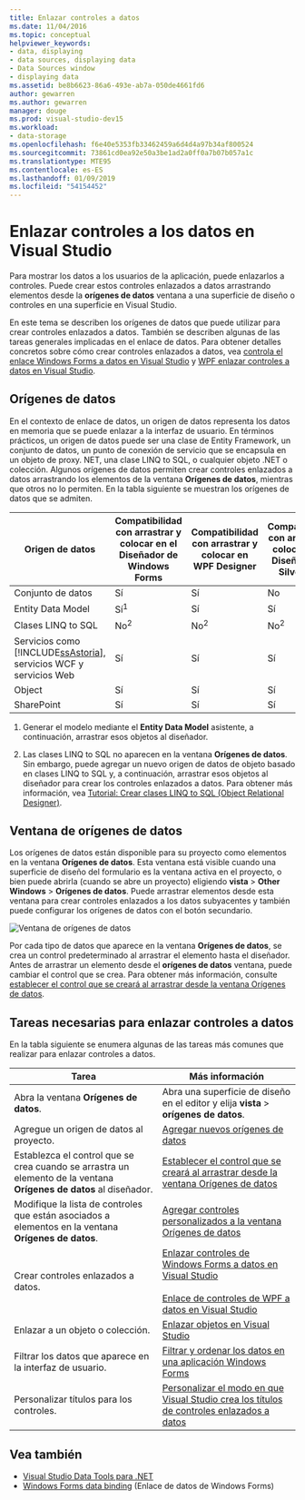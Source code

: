 ```yaml
---
title: Enlazar controles a datos
ms.date: 11/04/2016
ms.topic: conceptual
helpviewer_keywords:
- data, displaying
- data sources, displaying data
- Data Sources window
- displaying data
ms.assetid: be8b6623-86a6-493e-ab7a-050de4661fd6
author: gewarren
ms.author: gewarren
manager: douge
ms.prod: visual-studio-dev15
ms.workload:
- data-storage
ms.openlocfilehash: f6e40e5353fb33462459a6d4d4a97b34af800524
ms.sourcegitcommit: 73861cd0ea92e50a3be1ad2a0ff0a7b07b057a1c
ms.translationtype: MTE95
ms.contentlocale: es-ES
ms.lasthandoff: 01/09/2019
ms.locfileid: "54154452"
---
```

# <a name="bind-controls-to-data-in-visual-studio"></a>Enlazar controles a los datos en Visual Studio

Para mostrar los datos a los usuarios de la aplicación, puede enlazarlos a controles. Puede crear estos controles enlazados a datos arrastrando elementos desde la **orígenes de datos** ventana a una superficie de diseño o controles en una superficie en Visual Studio.

En este tema se describen los orígenes de datos que puede utilizar para crear controles enlazados a datos. También se describen algunas de las tareas generales implicadas en el enlace de datos. Para obtener detalles concretos sobre cómo crear controles enlazados a datos, vea [controla el enlace Windows Forms a datos en Visual Studio](../data-tools/bind-windows-forms-controls-to-data-in-visual-studio.md) y [WPF enlazar controles a datos en Visual Studio](../data-tools/bind-wpf-controls-to-data-in-visual-studio.md).

## <a name="data-sources"></a>Orígenes de datos

En el contexto de enlace de datos, un origen de datos representa los datos en memoria que se puede enlazar a la interfaz de usuario. En términos prácticos, un origen de datos puede ser una clase de Entity Framework, un conjunto de datos, un punto de conexión de servicio que se encapsula en un objeto de proxy. NET, una clase LINQ to SQL, o cualquier objeto .NET o colección. Algunos orígenes de datos permiten crear controles enlazados a datos arrastrando los elementos de la ventana **Orígenes de datos**, mientras que otros no lo permiten. En la tabla siguiente se muestran los orígenes de datos que se admiten.

| Origen de datos | Compatibilidad con arrastrar y colocar en el **Diseñador de Windows Forms** | Compatibilidad con arrastrar y colocar en **WPF Designer** | Compatibilidad con arrastrar y colocar en el **Diseñador de Silverlight** |
| - | - | - | - |
| Conjunto de datos | Sí | Sí | No |
| Entity Data Model | Sí<sup>1</sup> | Sí | Sí |
| Clases LINQ to SQL | No<sup>2</sup> | No<sup>2</sup> | No<sup>2</sup> |
| Servicios como [!INCLUDE[ssAstoria](../data-tools/includes/ssastoria_md.md)], servicios WCF y servicios Web | Sí | Sí | Sí |
| Object | Sí | Sí | Sí |
| SharePoint | Sí | Sí | Sí |

1. Generar el modelo mediante el **Entity Data Model** asistente, a continuación, arrastrar esos objetos al diseñador.

2. Las clases LINQ to SQL no aparecen en la ventana **Orígenes de datos**. Sin embargo, puede agregar un nuevo origen de datos de objeto basado en clases LINQ to SQL y, a continuación, arrastrar esos objetos al diseñador para crear los controles enlazados a datos. Para obtener más información, vea [Tutorial: Crear clases LINQ to SQL (Object Relational Designer)](how-to-create-linq-to-sql-classes-mapped-to-tables-and-views-o-r-designer.md).

## <a name="data-sources-window"></a>Ventana de orígenes de datos

Los orígenes de datos están disponible para su proyecto como elementos en la ventana **Orígenes de datos**. Esta ventana está visible cuando una superficie de diseño del formulario es la ventana activa en el proyecto, o bien puede abrirla (cuando se abre un proyecto) eligiendo **vista** > **Other Windows**  >   **Orígenes de datos**. Puede arrastrar elementos desde esta ventana para crear controles enlazados a los datos subyacentes y también puede configurar los orígenes de datos con el botón secundario.

![Ventana de orígenes de datos](../data-tools/media/raddata-data-sources-window.png)

Por cada tipo de datos que aparece en la ventana **Orígenes de datos**, se crea un control predeterminado al arrastrar el elemento hasta el diseñador. Antes de arrastrar un elemento desde el **orígenes de datos** ventana, puede cambiar el control que se crea. Para obtener más información, consulte [establecer el control que se creará al arrastrar desde la ventana Orígenes de datos](../data-tools/set-the-control-to-be-created-when-dragging-from-the-data-sources-window.md).

## <a name="tasks-involved-in-binding-controls-to-data"></a>Tareas necesarias para enlazar controles a datos

En la tabla siguiente se enumera algunas de las tareas más comunes que realizar para enlazar controles a datos.

|Tarea|Más información|
|----------| - |
|Abra la ventana **Orígenes de datos**.|Abra una superficie de diseño en el editor y elija **vista** > **orígenes de datos**.|
|Agregue un origen de datos al proyecto.|[Agregar nuevos orígenes de datos](../data-tools/add-new-data-sources.md)|
|Establezca el control que se crea cuando se arrastra un elemento de la ventana **Orígenes de datos** al diseñador.|[Establecer el control que se creará al arrastrar desde la ventana Orígenes de datos](../data-tools/set-the-control-to-be-created-when-dragging-from-the-data-sources-window.md)|
|Modifique la lista de controles que están asociados a elementos en la ventana **Orígenes de datos**.|[Agregar controles personalizados a la ventana Orígenes de datos](../data-tools/add-custom-controls-to-the-data-sources-window.md)|
|Crear controles enlazados a datos.|[Enlazar controles de Windows Forms a datos en Visual Studio](../data-tools/bind-windows-forms-controls-to-data-in-visual-studio.md)<br /><br /> [Enlace de controles de WPF a datos en Visual Studio](../data-tools/bind-wpf-controls-to-data-in-visual-studio.md)|
|Enlazar a un objeto o colección.|[Enlazar objetos en Visual Studio](../data-tools/bind-objects-in-visual-studio.md)|
|Filtrar los datos que aparece en la interfaz de usuario.|[Filtrar y ordenar los datos en una aplicación Windows Forms](../data-tools/filter-and-sort-data-in-a-windows-forms-application.md)|
|Personalizar títulos para los controles.|[Personalizar el modo en que Visual Studio crea los títulos de controles enlazados a datos](../data-tools/customize-how-visual-studio-creates-captions-for-data-bound-controls.md)|

## <a name="see-also"></a>Vea también

- [Visual Studio Data Tools para .NET](../data-tools/visual-studio-data-tools-for-dotnet.md)
- [Windows Forms data binding](/dotnet/framework/winforms/windows-forms-data-binding) (Enlace de datos de Windows Forms)